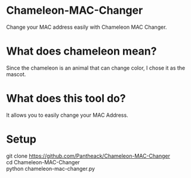 # Chameleon-MAC-Changer
Change your MAC address easily with Chameleon MAC Changer.

# What does chameleon mean?
Since the chameleon is an animal that can change color, I chose it as the mascot.

# What does this tool do?
It allows you to easily change your MAC Address.

# Setup

git clone https://github.com/Pantheack/Chameleon-MAC-Changer 
<br>
cd Chameleon-MAC-Changer
<br> 
python chameleon-mac-changer.py 
